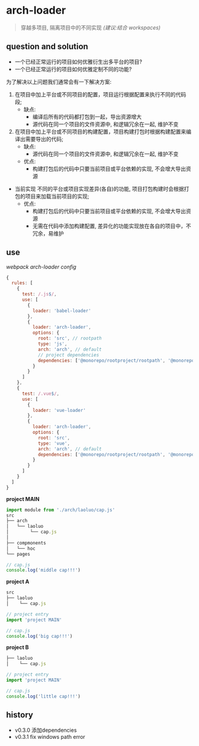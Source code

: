 # arch-loader

> 穿越多项目, 隔离项目中的不同实现 _(建议:结合 workspaces)_

## question and solution

- 一个已经正常运行的项目如何优雅衍生出多平台的项目?
- 一个已经正常运行的项目如何优雅定制不同的功能?

为了解决以上问题我们通常会有一下解决方案:

1. 在项目中加上平台或不同项目的配置，项目运行根据配置来执行不同的代码段;
   - 缺点:
     - 编译后所有的代码都打包到一起，导出资源增大
     - 源代码在同一个项目的文件资源中, 和逻辑冗余在一起, 维护不变
2. 在项目中加上平台或不同项目的构建配置，项目构建打包时根据构建配置来编译出需要导出的代码;
   - 缺点:
     - 源代码在同一个项目的文件资源中, 和逻辑冗余在一起, 维护不变
   - 优点:
     - 构建打包后的代码中只要当前项目或平台依赖的实现, 不会增大导出资源

- 当前实现
  不同的平台或项目实现差异(各自)的功能, 项目打包构建时会根据打包的项目来加载当前项目的实现;
  - 优点:
    - 构建打包后的代码中只要当前项目或平台依赖的实现, 不会增大导出资源
    - 无需在代码中添加构建配置, 差异化的功能实现放在各自的项目中，不冗余，易维护

## use

_webpack arch-loader config_

```js
{
  rules: [
    {
      test: /.js$/,
      use: [
        {
          loader: 'babel-loader'
        },
        {
          loader: 'arch-loader',
          options: {
            root: 'src', // rootpath
            type: 'js',
            arch: 'arch', // default
            // project dependencies
            dependencies: ['@monorepo/rootproject/rootpath', '@monorepo/parentproject/rootpath']
          }
        }
      ]
    },
    {
      test: /.vue$/,
      use: [
        {
          loader: 'vue-loader'
        },
        {
          loader: 'arch-loader',
          options: {
            root: 'src',
            type: 'vue',
            arch: 'arch', // default
            dependencies: ['@monorepo/rootproject/rootpath', '@monorepo/parentproject/rootpath']
          }
        }
      ]
    }
  ]
}
```

**project MAIN**

```js
import module from './arch/laoluo/cap.js'
src
├── arch
│   └── laoluo
│        └── cap.js
│
├── compmonents
│   └── hoc
└── pages

// cap.js
console.log('middle cap!!!')

```

**project A**

```js
src
├── laoluo
│    └── cap.js

// project entry
import 'project MAIN'

// cap.js
console.log('big cap!!!')
```

**project B**

```js
├── laoluo
│    └── cap.js

// project entry
import 'project MAIN'

// cap.js
console.log('little cap!!!')
```



## history
- v0.3.0
  添加dependencies 
- v0.3.1
  fix windows path error

